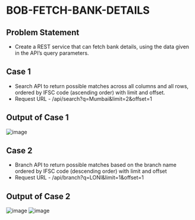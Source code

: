 # BOB-FETCH-BANK-DETAILS

## Problem Statement
- Create a REST service that can fetch bank details, using the data given in the API’s query parameters.

## Case 1
- Search API to return possible matches across all columns and all rows, ordered by IFSC code (ascending order) with limit and offset.
- Request URL  - /api/search?q=Mumbai&limit=2&offset=1 

## Output of Case 1
 ![image](https://user-images.githubusercontent.com/86424600/221595872-287e8463-3061-4741-8418-99d94417aaa7.png)


## Case 2
- Branch API to return possible matches based on the branch name ordered by IFSC code (descending order) with limit and offset
- Request URL  - /api/branch?q=LONI&limit=1&offset=1 

## Output of Case 2
![image](https://user-images.githubusercontent.com/86424600/221596016-4732a048-90d7-4c46-b4c2-100336467059.png)
![image](https://user-images.githubusercontent.com/86424600/221596237-2bef3c25-ed2a-437d-9f43-5d2ab8c81a54.png)

